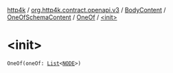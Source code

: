 [http4k](../../../../index.md) / [org.http4k.contract.openapi.v3](../../../index.md) / [BodyContent](../../index.md) / [OneOfSchemaContent](../index.md) / [OneOf](index.md) / [&lt;init&gt;](./-init-.md)

# &lt;init&gt;

`OneOf(oneOf: `[`List`](https://kotlinlang.org/api/latest/jvm/stdlib/kotlin.collections/-list/index.html)`<`[`NODE`](index.md#NODE)`>)`